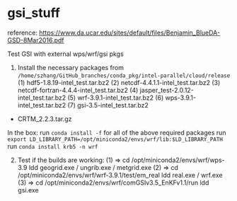 # gsi_stuff
reference:
https://www.da.ucar.edu/sites/default/files/Benjamin_BlueDA-GSD-8Mar2016.pdf

Test GSI with external wps/wrf/gsi pkgs
1. Install the necessary packages from `/home/szhang/GitHub_branches/conda_pkg/intel-parallel/cloud/release`
(1) hdf5-1.8.19-intel_test.tar.bz2
(2) netcdf-4.4.1.1-intel_test.tar.bz2
(3) netcdf-fortran-4.4.4-intel_test.tar.bz2
(4) jasper_test-2.0.12-intel_test.tar.bz2
(5) wrf-3.9.1-intel_test.tar.bz2
(6) wps-3.9.1-intel_test.tar.bz2
(7) gsi-3.5-intel_test.tar.bz2
* CRTM_2.2.3.tar.gz

In the box: run `conda install -f` for all of the above required packages
            run `export LD_LIBRARY_PATH=/opt/miniconda2/envs/wrf/lib:$LD_LIBRARY_PATH`
            run `conda install krb5 -n wrf`

2. Test if the builds are working:
(1) => cd /opt/miniconda2/envs/wrf/wps-3.9
    ldd geogrid.exe / ungrib.exe / metgrid.exe
(2) => cd /opt/miniconda2/envs/wrf/wrf-3.9.1/test/em_real
    ldd real.exe / wrf.exe
(3) => cd /opt/miniconda2/envs/wrf/comGSIv3.5_EnKFv1.1/run
    ldd gsi.exe





